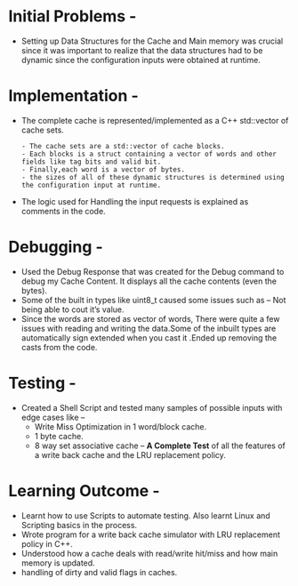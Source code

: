 # Initial Problems - 
- Setting up Data Structures for the Cache and Main memory was crucial since it was important
  to realize that the data structures had to be dynamic since the configuration inputs were obtained at runtime.

# Implementation -
- The complete cache is represented/implemented as a C++ std::vector of cache sets.

      - The cache sets are a std::vector of cache blocks.
      - Each blocks is a struct containing a vector of words and other fields like tag bits and valid bit.
      - Finally,each word is a vector of bytes.
      - the sizes of all of these dynamic structures is determined using the configuration input at runtime.
      
- The logic used for Handling the input requests is explained as comments in the code.
  
# Debugging - 

- Used the Debug Response that was created for the Debug command to debug my Cache Content.
  It displays all the cache contents (even the bytes).
- Some of the built in types like uint8_t caused some issues such as – Not being able to cout it’s value.
- Since the words are stored as vector of words, There were quite a few issues with reading and writing the data.Some of the       inbuilt types are automatically sign extended when you cast it .Ended up removing the casts from the code.

# Testing - 
- Created a Shell Script and tested many samples of possible inputs with edge cases like – 
    - Write Miss Optimization in 1 word/block cache.
    - 1 byte cache.
    - 8 way set associative cache – **A Complete Test** of all the features of a write back cache and the LRU replacement policy.

# Learning Outcome - 
- Learnt how to use Scripts to automate testing. Also learnt Linux and Scripting basics in the process.
- Wrote program for a write back cache simulator with LRU replacement policy in C++.
- Understood how a cache deals with read/write hit/miss and how main memory is updated.
- handling of dirty and valid flags in caches.


